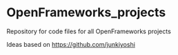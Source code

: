 # OpenFrameworks_projects

Repository for code files for all OpenFrameworks projects

Ideas based on https://github.com/junkiyoshi
